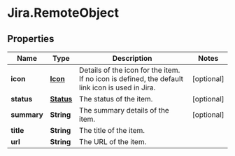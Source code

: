 # Jira.RemoteObject

## Properties

Name | Type | Description | Notes
------------ | ------------- | ------------- | -------------
**icon** | [**Icon**](Icon.md) | Details of the icon for the item. If no icon is defined, the default link icon is used in Jira. | [optional] 
**status** | [**Status**](Status.md) | The status of the item. | [optional] 
**summary** | **String** | The summary details of the item. | [optional] 
**title** | **String** | The title of the item. | 
**url** | **String** | The URL of the item. | 


